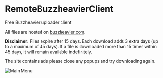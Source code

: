 # RemoteBuzzheavierClient
Free Buzzheavier uploader client

All files are hosted on [buzzheavier.com](https://buzzheavier.com).

**Disclaimer:** Files expire after 15 days. Each download adds 3 extra days (up to a maximum of 45 days). If a file is downloaded more than 15 times within 45 days, it will remain available indefinitely.  

The site contains ads please close any popups and try downloading again.

![Main Menu](https://cdn.discordapp.com/attachments/1313619435332042833/1424180459750818015/6AI9BIi.png?ex=68e302e9&is=68e1b169&hm=6dc408a9f0dbb0163824523fc3affaff9ea3dd303fed461cdbacf847f5b7635f&)
